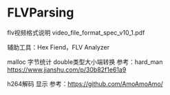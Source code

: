 # FLVParsing

flv视频格式说明 video_file_format_spec_v10_1.pdf 

辅助工具：Hex Fiend，FLV Analyzer

malloc 字节统计  double类型大小端转换
参考：hard_man     https://www.jianshu.com/p/30b82f1e61a9

h264解码 显示
参考：https://github.com/AmoAmoAmo/
